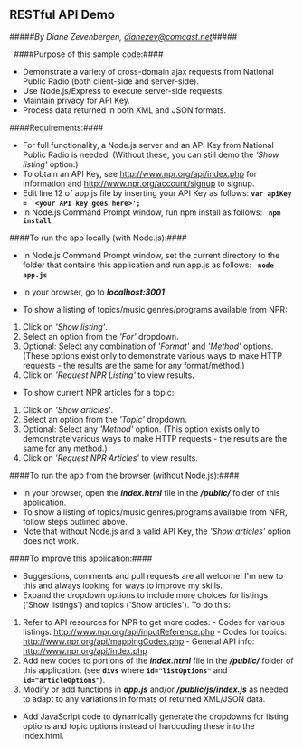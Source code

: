 ## RESTful API Demo ##
#####*By Diane Zevenbergen, dianezev@comcast.net*#####


&nbsp;
####Purpose of this sample code:####
* Demonstrate a variety of cross-domain ajax requests from National Public Radio (both client-side and server-side).
&nbsp;
* Use Node.js/Express to execute server-side requests.
&nbsp;
* Maintain privacy for API Key.
&nbsp;
* Process data returned in both XML and JSON formats.

####Requirements:####
* For full functionality, a Node.js server and an API Key from National Public Radio is needed. (Without these, you can still demo the *'Show listing'* option.)
&nbsp;
* To obtain an API Key, see http://www.npr.org/api/index.php for information and http://www.npr.org/account/signup to signup.
&nbsp;
* Edit line 12 of app.js file by inserting your API Key as follows:
**`var apiKey = '<your API key goes here>';`**
&nbsp;
* In Node.js Command Prompt window, run npm install as follows: **` npm install`**


####To run the app locally (with Node.js):####

* In Node.js Command Prompt window, set the current directory to the folder
  that contains this application and run app.js as follows: **` node app.js`**
&nbsp;
* In your browser, go to __*localhost:3001*__

* To show a listing of topics/music genres/programs available from NPR:
 1. Click on *'Show listing'*.
 &nbsp;
 2. Select an option from the *'For'* dropdown. 
 &nbsp;
 3. Optional: Select any combination of *'Format'* and *'Method'* options. (These options exist only to demonstrate various ways to make HTTP requests - the results are the same for any format/method.)
 &nbsp;
 4. Click on *'Request NPR Listing'* to view results.

* To show current NPR articles for a topic:
 1. Click on *'Show articles'*.
 &nbsp;
 2. Select an option from the *'Topic'* dropdown. 
 &nbsp;
 3. Optional: Select any *'Method'* option. (This option exists only to demonstrate various ways to make HTTP requests - the results are the same for any method.)
 &nbsp;
 4. Click on *'Request NPR Articles'* to view results.
 
####To run the app from the browser (without Node.js):####

* In your browser, open the _**index.html**_ file in the _**/public/**_ folder of this application.
&nbsp;
* To show a listing of topics/music genres/programs available from NPR, follow steps outlined above.
&nbsp;
* Note that without Node.js and a valid API Key, the *'Show articles'* option does not work.
 
####To improve this application:####

* Suggestions, comments and pull requests are all welcome! I'm new to this and always looking for ways to improve my skills.
&nbsp;
* Expand the dropdown options to include more choices for listings ('Show listings') and topics ('Show articles'). To do this:
 1. Refer to API resources for NPR to get more codes:
   \- Codes for various listings: http://www.npr.org/api/inputReference.php
   \- Codes for topics: http://www.npr.org/api/mappingCodes.php
   \- General API info: http://www.npr.org/api/index.php 
&nbsp;
 2. Add new codes to portions of the _**index.html**_ file in the _**/public/**_ folder of this application. (see **`divs`** where **`id="listOptions"`** and **`id="articleOptions"`**).
&nbsp;
 3. Modify or add functions in _**app.js**_ and/or _**/public/js/index.js**_ as needed to adapt to any variations in formats of returned XML/JSON data.
* Add JavaScript code to dynamically generate the dropdowns for listing options and topic options instead of hardcoding these into the index.html.
